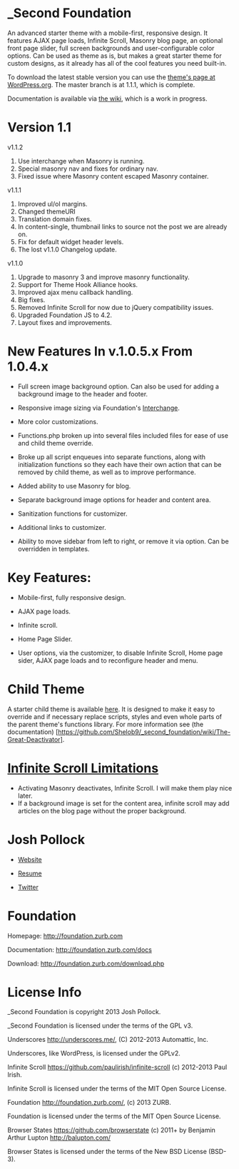 _Second Foundation
==================
An advanced starter theme with a mobile-first, responsive design. It features AJAX page loads, Infinite Scroll, Masonry blog page, an optional front page slider, full screen backgrounds and user-configurable color options. Can be used as theme as is, but makes a great starter theme for custom designs, as it already has all of the cool features you need built-in.

To download the latest stable version you can use the [theme's page at WordPress.org](http://wordpress.org/themes/_second-foundation). The master branch is at 1.1.1, which is complete.

Documentation is available via [the wiki](https://github.com/Shelob9/_second_foundation/wiki), which is a work in progress.

Version 1.1
===========
v1.1.2
1) Use interchange when Masonry is running.
2) Special masonry nav and fixes for ordinary nav.
3) Fixed issue where Masonry content escaped Masonry container.

v1.1.1
1) Improved ul/ol margins.
2) Changed themeURI
3) Translation domain fixes.
4) In content-single, thumbnail links to source not the post we are already on.
5) Fix for default widget header levels.
6) The lost v1.1.0 Changelog update.

v1.1.0
1) Upgrade to masonry 3 and improve masonry functionality.
2) Support for Theme Hook Alliance hooks.
3) Improved ajax menu callback handling.
4) Big fixes.
5) Removed Infinite Scroll for now due to jQuery compatibility issues.
6) Upgraded Foundation JS to 4.2.
7) Layout fixes and improvements.


New Features In v.1.0.5.x From 1.0.4.x 
======================================
* Full screen image background option. Can also be used for adding a background image to the header and footer.

* Responsive image sizing via Foundation's [Interchange](http://foundation.zurb.com/docs/components/interchange.html).

* More color customizations.

* Functions.php broken up into several files included files for ease of use and child theme override.

* Broke up all script enqueues into separate functions, along with initialization functions so they each have their own action that can be removed by child theme, as well as to improve performance.

* Added ability to use Masonry for blog.

* Separate background image options for header and content area.

* Sanitization functions for customizer.

* Additional links to customizer.

* Ability to move sidebar from left to right, or remove it via option. Can be overridden in templates.

Key Features:
============
* Mobile-first, fully responsive design.

* AJAX page loads.

* Infinite scroll.

* Home Page Slider.

* User options, via the customizer, to disable Infinite Scroll, Home page sider, AJAX page loads and to reconfigure header and menu.

Child Theme
===========
A starter child theme is available [here](https://github.com/Shelob9/second_speaker). It is designed to make it easy to override and if necessary replace scripts, styles and even whole parts of the parent theme's functions library. For more information see (the documentation) [https://github.com/Shelob9/_second_foundation/wiki/The-Great-Deactivator].


[Infinite Scroll Limitations](https://github.com/Shelob9/_second_foundation/wiki/Infinite-scroll)
===========================
* Activating Masonry deactivates, Infinite Scroll. I will make them play nice later.
* If a background image is set for the content area, infinite scroll may add articles on the blog page without the proper background.


Josh Pollock
============
* [Website](http://ComplexWaveform.com)

* [Resume](http://ComplexWaveform.com/jp/Resume)

* [Twitter](http://twitter.com/Josh412)

Foundation
==========
Homepage:      http://foundation.zurb.com

Documentation: http://foundation.zurb.com/docs

Download:      http://foundation.zurb.com/download.php


License Info
============
_Second Foundation is copyright 2013 Josh Pollock.

_Second Foundation is licensed under the terms of the GPL v3.


Underscores http://underscores.me/, (C) 2012-2013 Automattic, Inc.

Underscores, like WordPress, is licensed under the GPLv2.


Infinite Scroll https://github.com/paulirish/infinite-scroll (c) 2012-2013 Paul Irish.

Infinite Scroll is licensed under the terms of the MIT Open Source License.


Foundation http://foundation.zurb.com/, (c) 2013 ZURB.

Foundation is licensed under the terms of the MIT Open Source License.


Browser States https://github.com/browserstate (c) 2011+ by Benjamin Arthur Lupton http://balupton.com/

Browser States is licensed under the terms of the New BSD License (BSD-3).

